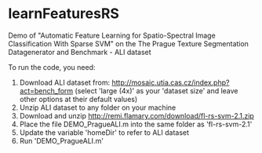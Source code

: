 # learnFeaturesRS
Demo of "Automatic Feature Learning for Spatio-Spectral Image Classification With Sparse SVM" on the The Prague Texture Segmentation Datagenerator and Benchmark - ALI dataset

To run the code, you need: <br />
1. Download ALI dataset from: http://mosaic.utia.cas.cz/index.php?act=bench_form (select 'large (4x)' as your 'dataset size' and leave other options at their default values)<br />
2. Unzip ALI dataset to any folder on your machine<br />
3. Download and unzip http://remi.flamary.com/download/fl-rs-svm-2.1.zip<br />
4. Place the file DEMO_PragueALI.m into the same folder as 'fl-rs-svm-2.1'<br />
5. Update the variable 'homeDir' to refer to ALI dataset<br />
6. Run 'DEMO_PragueALI.m'<br />



